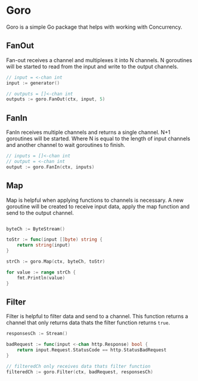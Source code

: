 # Goro

Goro is a simple Go package that helps with working with Concurrency.

## FanOut

Fan-out receives a channel and multiplexes it into N channels. N
goroutines will be started to read from the input and write to the output
channels.

```go
// input = <-chan int
input := generator()

// outputs = []<-chan int
outputs := goro.FanOut(ctx, input, 5)
```

## FanIn

FanIn receives multiple channels and returns a single channel. N+1 goroutines
will be started. Where N is equal to the length of input channels and another
channel to wait goroutines to finish.

```go
// inputs = []<-chan int
// output = <-chan int
output := goro.FanIn(ctx, inputs)
```

## Map

Map is helpful when applying functions to channels is necessary. A new
goroutine will be created to receive input data, apply the map function and
send to the output channel.
```go

byteCh := ByteStream()

toStr := func(input []byte) string {
    return string(input)
}

strCh := goro.Map(ctx, byteCh, toStr)

for value := range strCh {
    fmt.Println(value)
}
```

## Filter

Filter is helpful to filter data and send to a channel. This function returns a
channel that only returns data thats the filter function returns `true`.

```go
responsesCh := Stream()

badRequest := func(input <-chan http.Response) bool {
    return input.Request.StatusCode == http.StatusBadRequest 
}

// filteredCh only receives data thats filter function 
filteredCh := goro.Filter(ctx, badRequest, responsesCh)
```
